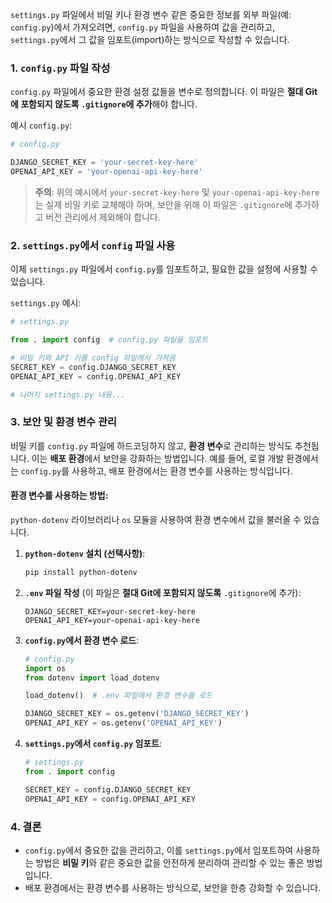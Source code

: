 `settings.py` 파일에서 비밀 키나 환경 변수 같은 중요한 정보를 외부 파일(예: `config.py`)에서 가져오려면, `config.py` 파일을 사용하여 값을 관리하고, `settings.py`에서 그 값을 임포트(import)하는 방식으로 작성할 수 있습니다. 

### 1. **`config.py` 파일 작성**

`config.py` 파일에서 중요한 환경 설정 값들을 변수로 정의합니다. 이 파일은 **절대 Git에 포함되지 않도록 `.gitignore`에 추가**해야 합니다.

예시 `config.py`:
```python
# config.py

DJANGO_SECRET_KEY = 'your-secret-key-here'
OPENAI_API_KEY = 'your-openai-api-key-here'
```

> **주의**: 위의 예시에서 `your-secret-key-here` 및 `your-openai-api-key-here`는 실제 비밀 키로 교체해야 하며, 보안을 위해 이 파일은 `.gitignore`에 추가하고 버전 관리에서 제외해야 합니다.

### 2. **`settings.py`에서 `config` 파일 사용**

이제 `settings.py` 파일에서 `config.py`를 임포트하고, 필요한 값을 설정에 사용할 수 있습니다.

`settings.py` 예시:
```python
# settings.py

from . import config  # config.py 파일을 임포트

# 비밀 키와 API 키를 config 파일에서 가져옴
SECRET_KEY = config.DJANGO_SECRET_KEY
OPENAI_API_KEY = config.OPENAI_API_KEY

# 나머지 settings.py 내용...
```

### 3. **보안 및 환경 변수 관리**

비밀 키를 `config.py` 파일에 하드코딩하지 않고, **환경 변수**로 관리하는 방식도 추천됩니다. 이는 **배포 환경**에서 보안을 강화하는 방법입니다. 예를 들어, 로컬 개발 환경에서는 `config.py`를 사용하고, 배포 환경에서는 환경 변수를 사용하는 방식입니다.

#### 환경 변수를 사용하는 방법:
`python-dotenv` 라이브러리나 `os` 모듈을 사용하여 환경 변수에서 값을 불러올 수 있습니다.

1. **`python-dotenv` 설치 (선택사항)**:
   ```bash
   pip install python-dotenv
   ```

2. **`.env` 파일 작성** (이 파일은 **절대 Git에 포함되지 않도록** `.gitignore`에 추가):
   ```env
   DJANGO_SECRET_KEY=your-secret-key-here
   OPENAI_API_KEY=your-openai-api-key-here
   ```

3. **`config.py`에서 환경 변수 로드**:
   ```python
   # config.py
   import os
   from dotenv import load_dotenv

   load_dotenv()  # .env 파일에서 환경 변수를 로드

   DJANGO_SECRET_KEY = os.getenv('DJANGO_SECRET_KEY')
   OPENAI_API_KEY = os.getenv('OPENAI_API_KEY')
   ```

4. **`settings.py`에서 `config.py` 임포트**:
   ```python
   # settings.py
   from . import config

   SECRET_KEY = config.DJANGO_SECRET_KEY
   OPENAI_API_KEY = config.OPENAI_API_KEY
   ```

### 4. **결론**

- `config.py`에서 중요한 값을 관리하고, 이를 `settings.py`에서 임포트하여 사용하는 방법은 **비밀 키**와 같은 중요한 값을 안전하게 분리하여 관리할 수 있는 좋은 방법입니다.
- 배포 환경에서는 환경 변수를 사용하는 방식으로, 보안을 한층 강화할 수 있습니다.
